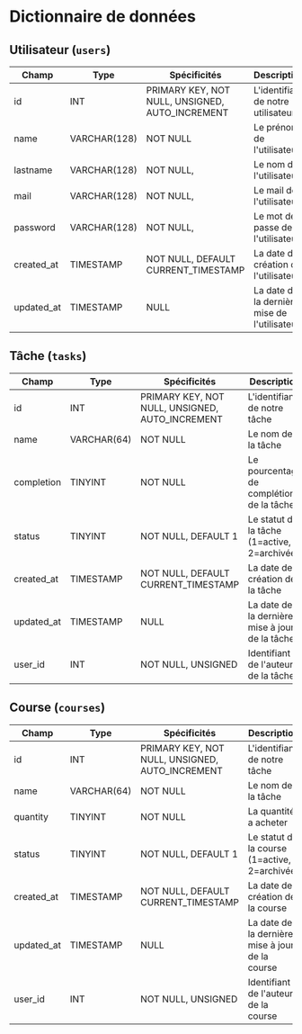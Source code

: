 # Dictionnaire de données

## Utilisateur (`users`)

| Champ      | Type         | Spécificités                                    | Description                                  |
| ---------- | ------------ | ----------------------------------------------- | -------------------------------------------- |
| id         | INT          | PRIMARY KEY, NOT NULL, UNSIGNED, AUTO_INCREMENT | L'identifiant de notre utilisateur           |
| name       | VARCHAR(128) | NOT NULL                                        | Le prénom de l'utilisateur                   |
| lastname   | VARCHAR(128) | NOT NULL,                                       | Le nom de l'utilisateur                      |
| mail       | VARCHAR(128) | NOT NULL,                                       | Le mail de l'utilisateur                     |
| password   | VARCHAR(128) | NOT NULL,                                       | Le mot de passe de l'utilisateur             |
| created_at | TIMESTAMP    | NOT NULL, DEFAULT CURRENT_TIMESTAMP             | La date de création de l'utilisateur'        |
| updated_at | TIMESTAMP    | NULL                                            | La date de la dernière mise de l'utilisateur |

## Tâche (`tasks`)

| Champ      | Type        | Spécificités                                    | Description                                    |
| ---------- | ----------- | ----------------------------------------------- | ---------------------------------------------- |
| id         | INT         | PRIMARY KEY, NOT NULL, UNSIGNED, AUTO_INCREMENT | L'identifiant de notre tâche                   |
| name       | VARCHAR(64) | NOT NULL                                        | Le nom de la tâche                             |
| completion | TINYINT     | NOT NULL                                        | Le pourcentage de complétion de la tâche       |
| status     | TINYINT     | NOT NULL, DEFAULT 1                             | Le statut de la tâche (1=active, 2=archivée)   |
| created_at | TIMESTAMP   | NOT NULL, DEFAULT CURRENT_TIMESTAMP             | La date de création de la tâche                |
| updated_at | TIMESTAMP   | NULL                                            | La date de la dernière mise à jour de la tâche |
| user_id    | INT         | NOT NULL, UNSIGNED                              | Identifiant de l'auteur de la tâche            |

## Course (`courses`)

| Champ      | Type        | Spécificités                                    | Description                                     |
| ---------- | ----------- | ----------------------------------------------- | ----------------------------------------------- |
| id         | INT         | PRIMARY KEY, NOT NULL, UNSIGNED, AUTO_INCREMENT | L'identifiant de notre tâche                    |
| name       | VARCHAR(64) | NOT NULL                                        | Le nom de la tâche                              |
| quantity   | TINYINT     | NOT NULL                                        | La quantité a acheter                           |
| status     | TINYINT     | NOT NULL, DEFAULT 1                             | Le statut de la course (1=active, 2=archivée)   |
| created_at | TIMESTAMP   | NOT NULL, DEFAULT CURRENT_TIMESTAMP             | La date de création de la course                |
| updated_at | TIMESTAMP   | NULL                                            | La date de la dernière mise à jour de la course |
| user_id    | INT         | NOT NULL, UNSIGNED                              | Identifiant de l'auteur de la course            |

